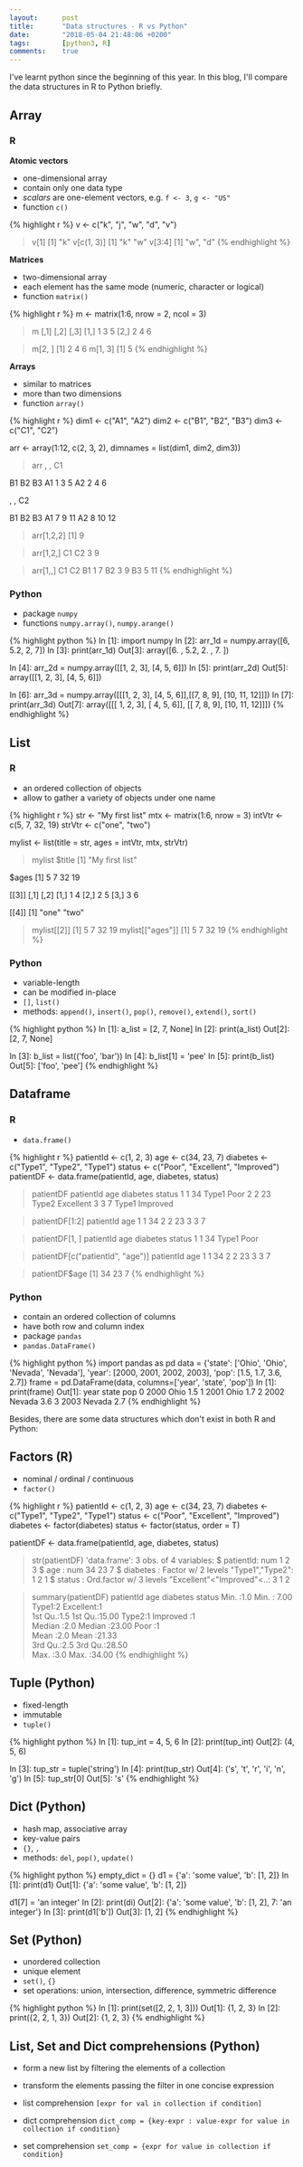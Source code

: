 ```yaml
---
layout:      post
title:       "Data structures - R vs Python"
date:        "2018-05-04 21:48:06 +0200"
tags:        [python3, R]
comments:    true
---
```

I've learnt python since the beginning of this year. In this blog, I'll compare
the data structures in R to Python briefly.

## Array

### R

**Atomic vectors**
- one-dimensional array
- contain only one data type
- _scalars_ are one-element vectors, e.g. `f <- 3`, `g <- "US"`
- function `c()`

{% highlight r %}
v <- c("k", "j", "w", "d", "v")
> v[1]
[1] "k"
> v[c(1, 3)]
[1] "k" "w"
> v[3:4]
[1] "w", "d"
{% endhighlight %}

**Matrices**
- two-dimensional array
- each element has the same mode (numeric, character or logical)
- function `matrix()`

{% highlight r %}
m <- matrix(1:6, nrow = 2, ncol = 3)
> m
     [,1] [,2] [,3]
[1,]    1    3    5
[2,]    2    4    6

> m[2, ]
[1] 2 4 6
> m[1, 3]
[1] 5
{% endhighlight %}

**Arrays**
- similar to matrices
- more than two dimensions
- function `array()` 

{% highlight r %}
dim1 <- c("A1", "A2")
dim2 <- c("B1", "B2", "B3")
dim3 <- c("C1", "C2")

arr <- array(1:12, c(2, 3, 2), dimnames = list(dim1, dim2, dim3))
> arr
, , C1

   B1 B2 B3
A1  1  3  5
A2  2  4  6

, , C2

   B1 B2 B3
A1  7  9 11
A2  8 10 12

> arr[1,2,2]
[1] 9

> arr[1,2,]
C1 C2 
 3  9 
 
> arr[1,,]
   C1 C2
B1  1  7
B2  3  9
B3  5 11
{% endhighlight %}

### Python

- package `numpy`
- functions `numpy.array()`, `numpy.arange()`

{% highlight python %}
In [1]: import numpy
In [2]: arr_1d = numpy.array([6, 5.2, 2, 7])
In [3]: print(arr_1d)
Out[3]: array([6. , 5.2, 2. , 7. ])

In [4]: arr_2d = numpy.array([[1, 2, 3], [4, 5, 6]])
In [5]: print(arr_2d)
Out[5]:
array([[1, 2, 3],
       [4, 5, 6]])

In [6]: arr_3d = numpy.array([[[1, 2, 3], [4, 5, 6]],[[7, 8, 9], [10, 11, 12]]])
In [7]: print(arr_3d)
Out[7]:
array([[[ 1,  2,  3],
        [ 4,  5,  6]],
       [[ 7,  8,  9],
        [10, 11, 12]]])
{% endhighlight %}

## List

### R

- an ordered collection of objects
- allow to gather a variety of objects under one name

{% highlight r %}
str <- "My first list"
mtx <- matrix(1:6, nrow = 3)
intVtr <- c(5, 7, 32, 19)
strVtr <- c("one", "two")

mylist <- list(title = str, ages = intVtr, mtx, strVtr)
> mylist
$title
[1] "My first list"

$ages
[1]  5  7 32 19

[[3]]
     [,1] [,2]
[1,]    1    4
[2,]    2    5
[3,]    3    6

[[4]]
[1] "one" "two"

> mylist[[2]]
[1]  5  7 32 19
> mylist[["ages"]]
[1]  5  7 32 19
{% endhighlight %}

### Python

- variable-length
- can be modified in-place
- `[]`, `list()`
- methods: `append()`, `insert()`, `pop()`, `remove()`, `extend()`, `sort()`

{% highlight python %}
In [1]: a_list = [2, 7, None]
In [2]: print(a_list)
Out[2]: [2, 7, None]

In [3]: b_list = list(('foo', 'bar'))
In [4]: b_list[1] = 'pee'
In [5]: print(b_list)
Out[5]: ['foo', 'pee']
{% endhighlight %}

## Dataframe

### R

- `data.frame()`

{% highlight r %}
patientId <- c(1, 2, 3)
age <- c(34, 23, 7)
diabetes <- c("Type1", "Type2", "Type1")
status <- c("Poor", "Excellent", "Improved")
patientDF <- data.frame(patientId, age, diabetes, status)

> patientDF
  patientId age diabetes    status
1         1  34    Type1      Poor
2         2  23    Type2 Excellent
3         3   7    Type1  Improved

> patientDF[1:2]
  patientId age
1         1  34
2         2  23
3         3   7

> patientDF[1, ]
  patientId age diabetes status
1         1  34    Type1   Poor

> patientDF[c("patientId", "age")]
  patientId age
1         1  34
2         2  23
3         3   7

> patientDF$age
[1] 34 23  7
{% endhighlight %}

### Python

- contain an ordered collection of columns
- have both row and column index
- package `pandas`
- `pandas.DataFrame()`

{% highlight python %}
import pandas as pd
data = {'state': ['Ohio', 'Ohio', 'Nevada', 'Nevada'],
        'year': [2000, 2001, 2002, 2003],
        'pop': [1.5, 1.7, 3.6, 2.7]}
frame = pd.DataFrame(data, columns=['year', 'state', 'pop'])
In [1]: print(frame)
Out[1]:
   year   state  pop
0  2000    Ohio  1.5
1  2001    Ohio  1.7
2  2002  Nevada  3.6
3  2003  Nevada  2.7
{% endhighlight %}

Besides, there are some data structures which don't exist in both R and Python:

## Factors (R)

- nominal / ordinal / continuous
- `factor()`

{% highlight r %}
patientId <- c(1, 2, 3)
age <- c(34, 23, 7)
diabetes <- c("Type1", "Type2", "Type1")
status <- c("Poor", "Excellent", "Improved")
diabetes <- factor(diabetes)
status <- factor(status, order = T)

patientDF <- data.frame(patientId, age, diabetes, status)

> str(patientDF)
'data.frame':	3 obs. of  4 variables:
 $ patientId: num  1 2 3
 $ age      : num  34 23 7
 $ diabetes : Factor w/ 2 levels "Type1","Type2": 1 2 1
 $ status   : Ord.factor w/ 3 levels "Excellent"<"Improved"<..: 3 1 2

> summary(patientDF)
   patientId        age         diabetes       status 
 Min.   :1.0   Min.   : 7.00   Type1:2   Excellent:1  
 1st Qu.:1.5   1st Qu.:15.00   Type2:1   Improved :1  
 Median :2.0   Median :23.00             Poor     :1  
 Mean   :2.0   Mean   :21.33                          
 3rd Qu.:2.5   3rd Qu.:28.50                          
 Max.   :3.0   Max.   :34.00 
{% endhighlight %}

## Tuple (Python)

- fixed-length
- immutable
- `tuple()`

{% highlight python %}
In [1]: tup_int = 4, 5, 6
In [2]: print(tup_int)
Out[2]: (4, 5, 6)

In [3]: tup_str = tuple('string')
In [4]: print(tup_str)
Out[4]: ('s', 't', 'r', 'i', 'n', 'g')
In [5]: tup_str[0]
Out[5]: 's'
{% endhighlight %}

## Dict (Python)

- hash map, associative array
- key-value pairs
- `{}`, `,`
- methods: `del`, `pop()`, `update()`

{% highlight python %}
empty_dict = {}
d1 = {'a': 'some value', 'b': [1, 2]}
In [1]: print(d1)
Out[1]: {'a': 'some value', 'b': [1, 2]}

d1[7] = 'an integer'
In [2]: print(di)
Out[2]: {'a': 'some value', 'b': [1, 2], 7: 'an integer'}
In [3]: print(d1['b'])
Out[3]: [1, 2]
{% endhighlight %}

## Set (Python)

- unordered collection
- unique element
- `set()`, `{}`
- set operations: union, intersection, difference, symmetric difference

{% highlight python %}
In [1]: print(set([2, 2, 1, 3]))
Out[1]: {1, 2, 3}
In [2]: print({2, 2, 1, 3})
Out[2]: {1, 2, 3}
{% endhighlight %}

## List, Set and Dict comprehensions (Python)

- form a new list by filtering the elements of a collection
- transform the elements passing the filter in one concise expression

- list comprehension
`[expr for val in collection if condition]`

- dict comprehension
`dict_comp = {key-expr : value-expr for value in collection if condition}`

- set comprehension
`set_comp = {expr for value in collection if condition}`

